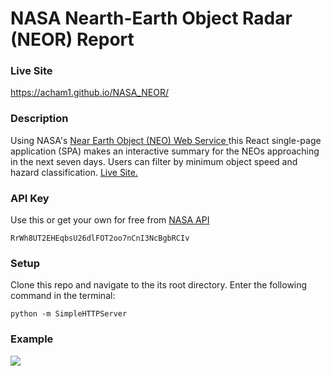 # NASA Nearth-Earth Object Radar (NEOR) Report

### Live Site
https://acham1.github.io/NASA_NEOR/

### Description
Using NASA's <a href="https://api.nasa.gov/api.html#NeoWS"> Near Earth Object (NEO) Web Service </a> this React single-page application (SPA) makes an interactive summary for the NEOs approaching in the next seven days. Users can filter by minimum object speed and hazard classification. [Live Site.](https://acham1.github.io/NASA_NEOR/)


### API Key
Use this or get your own for free from [NASA API](https://api.nasa.gov/index.html#apply-for-an-api-key)
```
RrWh8UT2EHEqbsU26dlFOT2oo7nCnI3NcBgbRCIv
```

### Setup
Clone this repo and navigate to the its root directory. Enter the following command in the terminal:
```
python -m SimpleHTTPServer
```
### Example
<img src="https://user-images.githubusercontent.com/13604807/32037697-1d29390a-b9ec-11e7-985d-337328022ca8.png"/>
